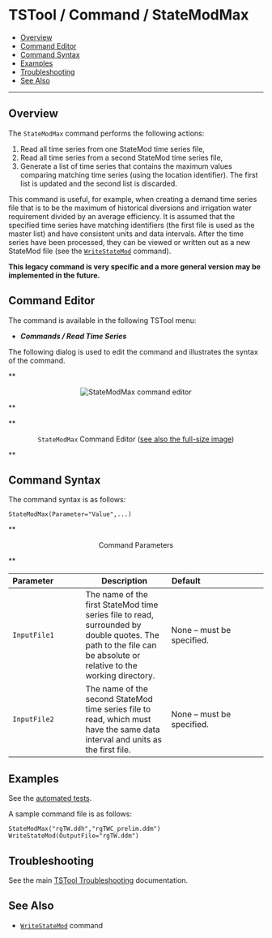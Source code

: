 # TSTool / Command / StateModMax #

*   [Overview](#overview)
*   [Command Editor](#command-editor)
*   [Command Syntax](#command-syntax)
*   [Examples](#examples)
*   [Troubleshooting](#troubleshooting)
*   [See Also](#see-also)

-------------------------

## Overview ##

The `StateModMax` command performs the following actions:

1.  Read all time series from one StateMod time series file,
2.  Read all time series from a second StateMod time series file,
3.  Generate a list of time series that contains the maximum values comparing
    matching time series (using the location identifier).
    The first list is updated and the second list is discarded.

This command is useful, for example, when creating a demand time series file that
is to be the maximum of historical diversions and irrigation water
requirement divided by an average efficiency.
It is assumed that the specified time series have matching identifiers (the
first file is used as the master list) and have consistent units and data intervals.
After the time series have been processed, they can be viewed or written out as a new StateMod file (see the
[`WriteStateMod`](../WriteStateMod/WriteStateMod.md) command).

**This legacy command is very specific and a more general version may be implemented in the future.**

## Command Editor ##

The command is available in the following TSTool menu:

*   ***Commands / Read Time Series***

The following dialog is used to edit the command and illustrates the syntax of the command.

**<p style="text-align: center;">
![StateModMax command editor](StateModMax.png)
</p>**

**<p style="text-align: center;">
`StateModMax` Command Editor (<a href="../StateModMax.png">see also the full-size image</a>)
</p>**

## Command Syntax ##

The command syntax is as follows:

```text
StateModMax(Parameter="Value",...)
```
**<p style="text-align: center;">
Command Parameters
</p>**

|**Parameter**&nbsp;&nbsp;&nbsp;&nbsp;&nbsp;&nbsp;&nbsp;&nbsp;&nbsp;&nbsp;&nbsp;|**Description**|**Default**&nbsp;&nbsp;&nbsp;&nbsp;&nbsp;&nbsp;&nbsp;&nbsp;&nbsp;&nbsp;&nbsp;&nbsp;&nbsp;&nbsp;&nbsp;&nbsp;&nbsp;&nbsp;&nbsp;&nbsp;&nbsp;&nbsp;&nbsp;&nbsp;&nbsp;&nbsp;&nbsp;|
|--------------|-----------------|-----------------|
|`InputFile1`|The name of the first StateMod time series file to read, surrounded by double quotes.  The path to the file can be absolute or relative to the working directory.|None – must be specified.|
|`InputFile2`|The name of the second StateMod time series file to read, which must have the same data interval and units as the first file.|None – must be specified.|

## Examples ##

See the [automated tests](https://github.com/OpenCDSS/cdss-app-tstool-test/tree/master/test/commands/StateModMax).

A sample command file is as follows:

```text
StateModMax("rgTW.ddh","rgTWC_prelim.ddm")
WriteStateMod(OutputFile="rgTW.ddm")
```

## Troubleshooting ##

See the main [TSTool Troubleshooting](../../troubleshooting/troubleshooting.md) documentation.

## See Also ##

*   [`WriteStateMod`](../WriteStateMod/WriteStateMod.md) command
